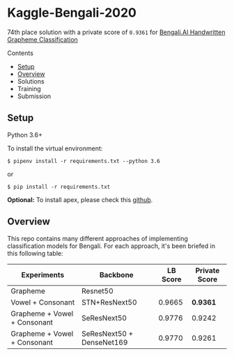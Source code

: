 # Kaggle-Bengali-2020

74th place solution with a private score of `0.9361` for 
[Bengali.AI Handwritten Grapheme Classification](https://www.kaggle.com/c/bengaliai-cv19)

Contents
 - [Setup](#setup)
 - [Overview](#overview)
 - Solutions
 - Training
 - Submission

## Setup

Python 3.6+

To install the virtual environment:
```
$ pipenv install -r requirements.txt --python 3.6
```
or 
```
$ pip install -r requirements.txt
```

**Optional:** To install apex, please check this [github](https://github.com/NVIDIA/apex).

## Overview

This repo contains many different approaches of implementing classification models for
Bengali. For each approach, it's been briefed in this following table:

| Experiments                   | Backbone                  | LB Score | Private Score |
| ----------------------------- | -------------             | -------- | ------------- |
| Grapheme                      | Resnet50                  |          |               |
| Vowel + Consonant             | STN+ResNext50             | 0.9665   | **0.9361**    |
| Grapheme + Vowel + Consonant  | SeResNext50               | 0.9776   | 0.9242        |
| Grapheme + Vowel + Consonant  | SeResNext50 + DenseNet169 | 0.9770   | 0.9261        |